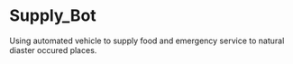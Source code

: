 # Supply_Bot
Using automated vehicle to supply food and emergency service to natural diaster occured places.
